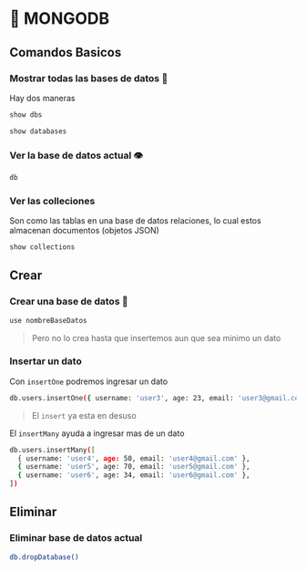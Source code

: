# 🍃 MONGODB

## Comandos Basicos
### Mostrar todas las bases de datos 👀
Hay dos maneras
```bash
show dbs
```
```bash
show databases
```

### Ver la base de datos actual 👁
```bash
db
```

### Ver las colleciones
Son como las tablas en una base de datos relaciones, lo cual estos almacenan documentos (objetos JSON)
```bash
show collections
```


## Crear

### Crear una base de datos 🔧
```bash
use nombreBaseDatos
```
> Pero no lo crea hasta que insertemos aun que sea minimo un dato

### Insertar un dato
Con ``insertOne`` podremos ingresar un dato
```bash
db.users.insertOne({ username: 'user3', age: 23, email: 'user3@gmail.com' })
```
> El ``insert`` ya esta en desuso

El ``insertMany`` ayuda a ingresar mas de un dato
```bash
db.users.insertMany([
  { username: 'user4', age: 50, email: 'user4@gmail.com' },
  { username: 'user5', age: 70, email: 'user5@gmail.com' },
  { username: 'user6', age: 34, email: 'user6@gmail.com' },
])
```

## Eliminar
### Eliminar base de datos actual

```bash
db.dropDatabase()
```